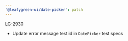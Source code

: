 ```yaml
---
'@leafygreen-ui/date-picker': patch
---
```


[LG-2930](https://jira.mongodb.org/browse/LG-2930)

- Update error message test id in `DatePicker` test specs
